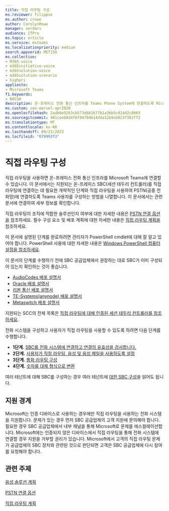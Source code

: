 ```yaml
---
title: 직접 라우팅 구성
ms.reviewer: filippse
ms.author: crowe
author: CarolynRowe
manager: serdars
audience: ITPro
ms.topic: article
ms.service: msteams
ms.localizationpriority: medium
search.appverid: MET150
ms.collection:
- M365-voice
- m365initiative-voice
- m365solution-voice
- m365solution-scenario
- highpri
appliesto:
- Microsoft Teams
f1.keywords:
- NOCSH
description: 온-프레미스 전화 통신 인프라를 Teams Phone System에 연결하도록 Microsoft 직접 라우팅을 구성하는 방법을 알아봅니다.
ms.custom: seo-marvel-apr2020
ms.openlocfilehash: 2adb6e9263cb573d661677b1a36b5cd24d2c8065
ms.sourcegitcommit: 401cee68d4f6f9470d614dda12b9cb023f382ff2
ms.translationtype: MT
ms.contentlocale: ko-KR
ms.lasthandoff: 09/23/2022
ms.locfileid: "67999373"
---
```

# <a name="configure-direct-routing"></a>직접 라우팅 구성

직접 라우팅을 사용하면 온-프레미스 전화 통신 인프라를 Microsoft Teams에 연결할 수 있습니다. 이 문서에서는 지원되는 온-프레미스 SBC(세션 테두리 컨트롤러)를 직접 라우팅에 연결하는 데 필요한 개략적인 단계와 직접 라우팅을 사용하여 PSTN(공중 전화망)에 연결하도록 Teams 사용자를 구성하는 방법을 나열합니다. 이 문서에서는 관련 문서에 연결하여 세부 정보를 확인합니다.  

직접 라우팅이 조직에 적합한 솔루션인지 여부에 대한 자세한 내용은 [PSTN 연결 옵션을](pstn-connectivity.md) 참조하세요. 필수 구성 요소 및 배포 계획에 대한 자세한 내용은 [직접 라우팅 계획을](direct-routing-plan.md) 참조하세요.

이 문서에 설명된 단계를 완료하려면 관리자가 PowerShell cmdlet에 대해 잘 알고 있어야 합니다. PowerShell 사용에 대한 자세한 내용은 [Windows PowerShell 컴퓨터 설정을 참조하세요](/SkypeForBusiness/set-up-your-computer-for-windows-powershell/set-up-your-computer-for-windows-powershell). 

이 문서의 단계를 수행하기 전에 SBC 공급업체에서 권장하는 대로 SBC가 이미 구성되어 있는지 확인하는 것이 좋습니다. 

- [AudioCodes 배포 설명서](https://www.audiocodes.com/solutions-products/products/products-for-microsoft-365/direct-routing-for-microsoft-teams)
- [Oracle 배포 설명서](https://www.oracle.com/industries/communications/enterprise-session-border-controller/microsoft.html)
- [리본 통신 배포 설명서](https://ribboncommunications.com/solutions/enterprise-solutions/microsoft-solutions/direct-routing-microsoft-teams-calling)
- [TE-Systems(anynode) 배포 설명서](https://www.anynode.de/anynode-and-microsoft-teams/)
- [Metaswitch 배포 설명서](https://www.metaswitch.com/products/core-network/perimeta-sbc)

지원되는 SCC의 전체 목록은 [직접 라우팅에 대해 인증된 세션 테두리 컨트롤러를 참조하세요](direct-routing-border-controllers.md).

전화 시스템을 구성하고 사용자가 직접 라우팅을 사용할 수 있도록 하려면 다음 단계를 수행합니다. 

- **1단계.** [SBC를 전화 시스템에 연결하고 연결의 유효성을 검사합니다.](direct-routing-connect-the-sbc.md)
- **2단계.** [사용자가 직접 라우팅, 음성 및 음성 메일을 사용하도록 설정](direct-routing-enable-users.md)
- **3단계.** [통화 라우팅 구성](direct-routing-voice-routing.md)
- **4단계.** [숫자를 대체 형식으로 변환](direct-routing-translate-numbers.md) 

여러 테넌트에 대해 SBC를 구성하는 경우 여러 테넌트에 [대한 SBC 구성](direct-routing-sbc-multiple-tenants.md)을 읽어도 됩니다.

## <a name="support-boundaries"></a>지원 경계
Microsoft는 인증 디바이스로 사용하는 경우에만 직접 라우팅을 사용하는 전화 시스템을 지원합니다. 문제가 있는 경우 먼저 SBC 공급업체의 고객 지원에 문의해야 합니다. 필요한 경우 SBC 공급업체에서 내부 채널을 통해 Microsoft로 문제를 에스컬레이션합니다. Microsoft에는 인증되지 않은 디바이스에서 직접 라우팅을 통해 전화 시스템에 연결할 경우 지원을 거부할 권리가 있습니다. Microsoft에서 고객의 직접 라우팅 문제가 공급업체의 SBC 장치와 관련된 것으로 판단되면 고객은 SBC 공급업체에 다시 참여를 요청해야 합니다.

## <a name="related-topics"></a>관련 주제

[음성 솔루션 계획](cloud-voice-landing-page.md)

[PSTN 연결 옵션](pstn-connectivity.md)

[직접 라우팅 계획](direct-routing-plan.md)
